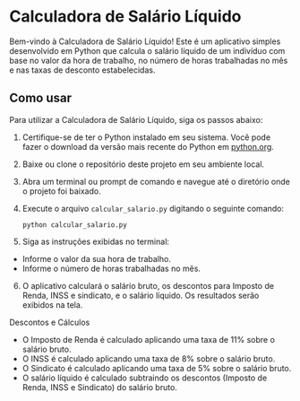 # Calculadora de Salário Líquido

Bem-vindo à Calculadora de Salário Líquido! Este é um aplicativo simples desenvolvido em Python que calcula o salário líquido de um indivíduo com base no valor da hora de trabalho, no número de horas trabalhadas no mês e nas taxas de desconto estabelecidas.

## Como usar

Para utilizar a Calculadora de Salário Líquido, siga os passos abaixo:

1. Certifique-se de ter o Python instalado em seu sistema. Você pode fazer o download da versão mais recente do Python em [python.org](https://www.python.org).

2. Baixe ou clone o repositório deste projeto em seu ambiente local.

3. Abra um terminal ou prompt de comando e navegue até o diretório onde o projeto foi baixado.

4. Execute o arquivo `calcular_salario.py` digitando o seguinte comando:

   ```shell
   python calcular_salario.py

5. Siga as instruções exibidas no terminal:
- Informe o valor da sua hora de trabalho.
- Informe o número de horas trabalhadas no mês.

6. O aplicativo calculará o salário bruto, os descontos para Imposto de Renda, INSS e sindicato, e o salário líquido. Os resultados serão exibidos na tela.

Descontos e Cálculos
- O Imposto de Renda é calculado aplicando uma taxa de 11% sobre o salário bruto.
- O INSS é calculado aplicando uma taxa de 8% sobre o salário bruto.
- O Sindicato é calculado aplicando uma taxa de 5% sobre o salário bruto.
- O salário líquido é calculado subtraindo os descontos (Imposto de Renda, INSS e Sindicato) do salário bruto.

